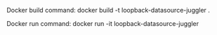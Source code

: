 Docker build command:
docker build -t loopback-datasource-juggler .

Docker run command:
docker run -it loopback-datasource-juggler
